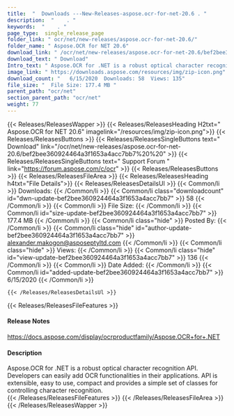 ```yaml
---
title:  "  Downloads ---New-Releases-aspose.ocr-for-net-20.6 . " 
description:  "    . " 
keywords:  "    . " 
page_type:  single_release_page
folder_link: " ocr/net/new-releases/aspose.ocr-for-net-20.6/"
folder_name: " Aspose.OCR for NET 20.6"
download_link: " /ocr/net/new-releases/aspose.ocr-for-net-20.6/bef2bee360924464a3f1653a4acc7bb7"
download_text: " Download"
Intro_text: " Aspose.OCR for .NET is a robust optical character recognition API.  Developers c..."
image_link: " https://downloads.aspose.com/resources/img/zip-icon.png"
download_count: "   6/15/2020  Downloads: 58  Views: 135"
file_size: "  File Size: 177.4 MB "
parent_path: "ocr/net"
section_parent_path: "ocr/net"
weight: 77 
---
```


{{< Releases/ReleasesWapper >}}
  {{< Releases/ReleasesHeading H2txt=" Aspose.OCR for NET 20.6" imagelink="/resources/img/zip-icon.png">}}
  {{< Releases/ReleasesButtons >}}
    {{< Releases/ReleasesSingleButtons text=" Download" link="/ocr/net/new-releases/aspose.ocr-for-net-20.6/bef2bee360924464a3f1653a4acc7bb7%20%20" >}}
    {{< Releases/ReleasesSingleButtons text=" Support Forum " link="https://forum.aspose.com/c/ocr" >}}
  {{< Releases/ReleasesButtons >}}
  {{< Releases/ReleasesFileArea >}}
    {{< Releases/ReleasesHeading h4txt="File Details">}}
    {{< Releases/ReleasesDetailsUl >}}
            {{< Common/li  >}} Downloads: {{< /Common/li >}} 
      {{< Common/li class="downloadcount" id="dwn-update-bef2bee360924464a3f1653a4acc7bb7" >}} 58 {{< /Common/li >}} 
      {{< Common/li  >}} File Size: {{< /Common/li >}} 
      {{< Common/li id="size-update-bef2bee360924464a3f1653a4acc7bb7" >}} 177.4 MB {{< /Common/li >}} 
      {{< Common/li  class="hide" >}} Posted By: {{< /Common/li >}} 
      {{< Common/li class="hide" id="author-update-bef2bee360924464a3f1653a4acc7bb7" >}} alexander.makogon@asposeptyltd.com {{< /Common/li >}} 
      {{< Common/li class="hide"  >}} Views: {{< /Common/li >}} 
      {{< Common/li class="hide" id="view-update-bef2bee360924464a3f1653a4acc7bb7" >}} 136 {{< /Common/li >}} 
      {{< Common/li  >}} Date Added: {{< /Common/li >}} 
      {{< Common/li id="added-update-bef2bee360924464a3f1653a4acc7bb7" >}} 6/15/2020 {{< /Common/li >}} 

    {{< /Releases/ReleasesDetailsUl >}}

  {{< Releases/ReleasesFileFeatures >}}
      <h4>Release Notes</h4><div><a href="https://docs.aspose.com/display/ocrproductfamily/Aspose.OCR+for+.NET">https://docs.aspose.com/display/ocrproductfamily/Aspose.OCR+for+.NET</a></div><h4>Description</h4><div class="HTMLDescription">Aspose.OCR for .NET is a robust optical character recognition API.  Developers can easily add OCR functionalities in their applications.  API is extensible, easy to use, compact and provides a simple set of classes  for controlling character recognition.</div>
  {{< /Releases/ReleasesFileFeatures >}}
 {{< /Releases/ReleasesFileArea >}}
{{< /Releases/ReleasesWapper >}}


